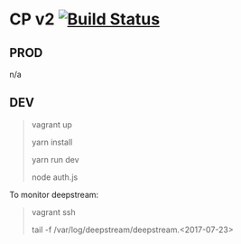 CP v2 [![Build Status](https://travis-ci.org/joetm/cp2.svg?branch=master)](https://travis-ci.org/joetm/cp2)
=====

PROD
----

n/a

DEV
----

> vagrant up
>
> yarn install
>
> yarn run dev
>
> node auth.js

To monitor deepstream:

> vagrant ssh
>
> tail -f /var/log/deepstream/deepstream.<2017-07-23>



